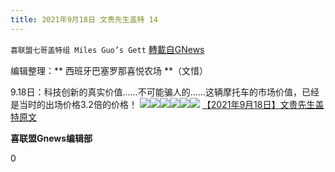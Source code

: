 ```yaml
---
title: 2021年9月18日 文贵先生盖特 14
---
```

`喜联盟七哥盖特组 Miles Guo’s Gett` [轉載自GNews](https://gnews.org/zh-hans/1542245/)

编辑整理：** 西班牙巴塞罗那喜悦农场 **（文惜）

9.18日：科技创新的真实价值……不可能骗人的……这辆摩托车的市场价值，已经是当时的出场价格3.2倍的价格！
![](https://assets.gnews.org/wp-content/uploads/2021/09/eed7361ad2a87cd23fbdff313a6cca26.jpg)![](https://assets.gnews.org/wp-content/uploads/2021/09/c4a1657a57cb898cedd9532de6e52fe9.jpg)![](https://assets.gnews.org/wp-content/uploads/2021/09/b81372bb4fb19bfaf2453418a077513b.jpg)![](https://assets.gnews.org/wp-content/uploads/2021/09/4726de7c39b929d06c7b5bd04ac3e75d.jpg)![](https://assets.gnews.org/wp-content/uploads/2021/09/08d34de9fffffecf8eb81f75432270ff.jpg)![](https://assets.gnews.org/wp-content/uploads/2021/09/6e21aa61b8146bbcf7b51fa96343f417.jpg)
[【2021年9月18日】文贵先生盖特原文](https://gettr.com/post/pbi7b4179c)

**喜联盟Gnews编辑部**

0
